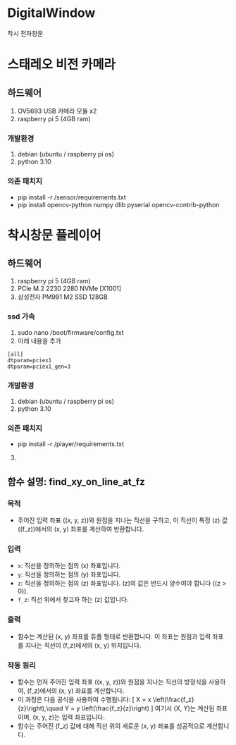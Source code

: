 # DigitalWindow
착시 전자창문



# 스태레오 비전 카메라
## 하드웨어 
1. OV5693 USB 카메라 모듈 x2
2. raspberry pi 5 (4GB ram)
   
### 개발환경
1. debian (ubuntu / raspberry pi os)
2. python 3.10

### 의존 패치지
- pip install -r /sensor/requirements.txt
- pip install opencv-python numpy dlib pyserial opencv-contrib-python



# 착시창문 플레이어
## 하드웨어
1. raspberry pi 5 (4GB ram)
2. PCle M.2 2230 2280 NVMe [X1001]
3. 삼성전자 PM991 M2 SSD 128GB

### ssd 가속
1. sudo nano /boot/firmware/config.txt
2. 아래 내용을 추가
```
[all]
dtparam=pciex1
dtparam=pciex1_gen=3
```

### 개발환경
1. debian (ubuntu / raspberry pi os)
2. python 3.10


### 의존 패치지
- pip install -r /player/requirements.txt

3. 
## 함수 설명: find_xy_on_line_at_fz

### 목적
- 주어진 입력 좌표 \((x, y, z)\)와 원점을 지나는 직선을 구하고, 이 직선이 특정 \(z\) 값 (\(f_z\))에서의 \(x, y\) 좌표를 계산하여 반환합니다.

### 입력
- `x`: 직선을 정의하는 점의 \(x\) 좌표입니다.
- `y`: 직선을 정의하는 점의 \(y\) 좌표입니다.
- `z`: 직선을 정의하는 점의 \(z\) 좌표입니다. \(z\)의 값은 반드시 양수여야 합니다 (\(z > 0\)).
- `f_z`: 직선 위에서 찾고자 하는 \(z\) 값입니다.

### 출력
- 함수는 계산된 \(x, y\) 좌표를 튜플 형태로 반환합니다. 이 좌표는 원점과 입력 좌표를 지나는 직선이 \(f_z\)에서의 \(x, y\) 위치입니다.

### 작동 원리
- 함수는 먼저 주어진 입력 좌표 \((x, y, z)\)와 원점을 지나는 직선의 방정식을 사용하여, \(f_z\)에서의 \(x, y\) 좌표를 계산합니다.
- 이 과정은 다음 공식을 사용하여 수행됩니다:
  \[
  X = x \left(\frac{f_z}{z}\right),\quad Y = y \left(\frac{f_z}{z}\right)
  \]
  여기서 \(X, Y\)는 계산된 좌표이며, \(x, y, z\)는 입력 좌표입니다.
- 함수는 주어진 \(f_z\) 값에 대해 직선 위의 새로운 \(x, y\) 좌표를 성공적으로 계산합니다.
